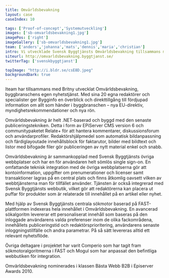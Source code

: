 ```yaml
---
title: Omvärldsbevakning
layout: case
caseIndex: 10

tags: ['Proof-of-concept','Systemutveckling']
images: ['sb-omvarldsbevakning1.jpg']
imagePos: ['right']
imageGallery: ['sb-omvarldsbevakning1.jpg']
team: ['anders','johanna','mats','dennis','maria','christian']
intro: Vi utvecklade Svensk Byggtjänsts Omvärldsbevakning tillsammans med byråpartnern Britny.
siteurl: http://omvarldsbevakning.byggtjanst.se/
twitterTag: ['svenskbyggtjanst']

topImage: "http://i.bldr.se/csE8D.jpeg"
backgroundDark: true
---
```


Iteam har tillsammans med Britny utvecklat Omvärldsbevakning, byggbranschens egen nyhetstjänst. Med sina 20 egna redaktörer och specialister ger Bygginfo en överblick och direkttillgång till fördjupad information om allt som händer i byggbranschen – nya EU-direktiv, myndighetsrekommendationer och nya rön.

Omvärldsbevakning är helt .NET-baserad och byggd med den senaste publiceringstekniken. Detta i form av EPiServer CMS version 6 och communitypaketet Relate+ för att hantera kommentarer, diskussionsforum och användarprofiler. Redaktörshjälpmedel som automatisk bildanpassning och färdiglayoutade innehållsblock för faktarutor, bilder med bildtext och listor med bifogade filer gör publiceringen av nytt material enkel och snabb.

Omvärldsbevakning är sammankopplad med Svensk Byggtjänsts övriga webbplatser och har en för användaren helt sömlös single sign-on. En omfattande teknisk integration med de övriga webbplatserna gör att kontoinformation, uppgifter om prenumerationer och licenser samt transaktioner lagras på en central plats och finns åtkomlig oavsett vilken av webbtjänsterna man för tillfället använder. Tjänsten är också integrerad med Svensk Byggtjänsts webbutik, vilket gör att redaktörerna kan placera ut puffar för produkter som är relaterade till innehållet på en artikel eller nyhet.

Med hjälp av Svensk Byggtjänsts centrala sökmotor baserad på FAST-plattformen indexeras hela innehållet i Omvärldsbevakning. En avancerad sökalgoritm levererar ett personaliserat innehåll som baseras på den inloggade användarens valda preferenser inom de olika fackområdena, innehållets publiceringstid och redaktörsprioritering, användarens senaste inloggningstillfälle och andra parametrar. På så sätt levereras alltid ett relevant nyhetsflöde.

Övriga deltagare i projektet har varit Comperio som har tagit fram sökmotoralgoritmerna i FAST och Mogul som har anpassat den befintliga webbutiken för integration.

Omvärldsbevakning nominerades i klassen Bästa Webb B2B i Episerver Awards 2010.